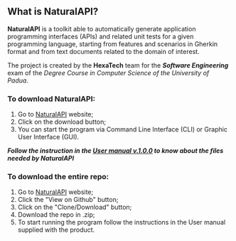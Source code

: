 ## What is NaturalAPI?
**NaturalAPI** is a toolkit able to automatically generate application programming interfaces (APIs) and related unit tests for a given programming language, starting from features and scenarios in Gherkin format and from text documents related to the domain of interest.


The project is created by the **HexaTech** team for the _**Software Engineering**_ exam of the *Degree Course in Computer Science of the University of Padua*.

### To download NaturalAPI:
1. Go to [NaturalAPI](https://hexatech016.github.io/Website-NaturalAPI.github.io/) website;
2. Click on the download button; 
3. You can start the program via Command Line Interface (CLI) or Graphic User Interface (GUI).

_**Follow the instruction in the [User manual v.1.0.0](link) to know about the files needed by NaturalAPI**_ 


### To download the entire repo:
1. Go to [NaturalAPI](https://hexatech016.github.io/Website-NaturalAPI.github.io/) website;
2. Click the "View on Github" button;
3. Click on the "Clone/Download" button;
4. Download the repo in .zip;
5. To start running the program follow the instructions in the User manual supplied with the product.
